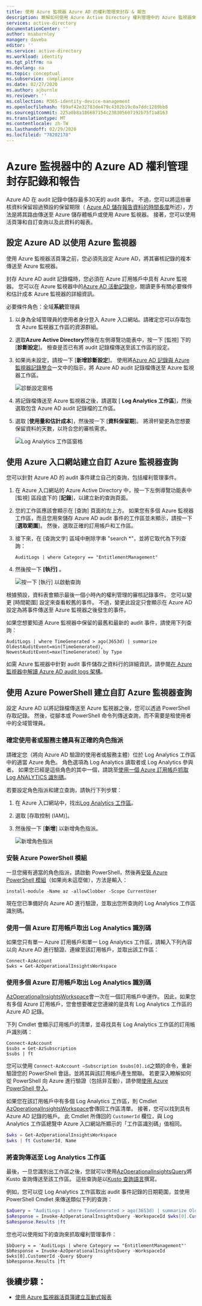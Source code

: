 ```yaml
---
title: 使用 Azure 監視器 Azure AD 的權利管理來封存 & 報告
description: 瞭解如何使用 Azure Active Directory 權利管理中的 Azure 監視器來封存記錄和建立報表。
services: active-directory
documentationCenter: ''
author: msaburnley
manager: daveba
editor: ''
ms.service: active-directory
ms.workload: identity
ms.tgt_pltfrm: na
ms.devlang: na
ms.topic: conceptual
ms.subservice: compliance
ms.date: 02/27/2020
ms.author: ajburnle
ms.reviewer: ''
ms.collection: M365-identity-device-management
ms.openlocfilehash: f89af42e32783de479c4302b19c0a7ddc1289bb8
ms.sourcegitcommit: 225a0b8a186687154c238305607192b75f1a8163
ms.translationtype: MT
ms.contentlocale: zh-TW
ms.lasthandoff: 02/29/2020
ms.locfileid: "78202178"
---
```

# <a name="archive-logs-and-reporting-on-azure-ad-entitlement-management-in-azure-monitor"></a>Azure 監視器中的 Azure AD 權利管理封存記錄和報告

Azure AD 在 audit 記錄中儲存最多30天的 audit 事件。 不過，您可以將這些審核資料保留超過預設的保留期限（ [Azure AD 儲存報告資料的時間長度](../reports-monitoring/reference-reports-data-retention.md)所述），方法是將其路由傳送至 Azure 儲存體帳戶或使用 Azure 監視器。 接著，您可以使用活頁簿和自訂查詢以及此資料的報表。


## <a name="configure-azure-ad-to-use-azure-monitor"></a>設定 Azure AD 以使用 Azure 監視器
使用 Azure 監視器活頁簿之前，您必須先設定 Azure AD，將其審核記錄的複本傳送至 Azure 監視器。

封存 Azure AD audit 記錄檔時，您必須在 Azure 訂用帳戶中具有 Azure 監視器。 您可以在 Azure 監視器中的[Azure AD 活動記錄中](../reports-monitoring/concept-activity-logs-azure-monitor.md)，閱讀更多有關必要條件和估計成本 Azure 監視器的詳細資訊。

必要條件角色：全域**系統**管理員

1. 以身為全域管理員的使用者身分登入 Azure 入口網站。請確定您可以存取包含 Azure 監視器工作區的資源群組。
 
1. 選取**Azure Active Directory**然後在左側導覽功能表中，按一下 [監視] 下的 [**診斷設定**]。 檢查是否已有將 audit 記錄檔傳送至該工作區的設定。

1. 如果尚未設定，請按一下 [**新增診斷設定**]。 使用將[Azure AD 記錄與 Azure 監視器記錄整合](../reports-monitoring/howto-integrate-activity-logs-with-log-analytics.md#send-logs-to-azure-monitor)一文中的指示，將 Azure AD audit 記錄檔傳送至 Azure 監視器工作區。

    ![診斷設定窗格](./media/entitlement-management-logs-and-reporting/audit-log-diagnostics-settings.png)


1. 將記錄檔傳送至 Azure 監視器之後，請選取 [ **Log Analytics 工作區**]，然後選取包含 Azure AD audit 記錄檔的工作區。

1. 選取 [**使用量和估計成本**]，然後按一下 [**資料保留期**]。 將滑杆變更為您想要保留資料的天數，以符合您的審核需求。

    ![Log Analytics 工作區窗格](./media/entitlement-management-logs-and-reporting/log-analytics-workspaces.png)

## <a name="create-custom-azure-monitor-queries-using-the-azure-portal"></a>使用 Azure 入口網站建立自訂 Azure 監視器查詢
您可以針對 Azure AD 的 audit 事件建立自己的查詢，包括權利管理事件。  

1. 在 Azure 入口網站的 Azure Active Directory 中，按一下左側導覽功能表中 [監視] 區段底下的 [**記錄**]，以建立新的查詢頁面。

1. 您的工作區應該會顯示在 [查詢] 頁面的左上方。 如果您有多個 Azure 監視器工作區，而且您用來儲存 Azure AD audit 事件的工作區並未顯示，請按一下 [**選取範圍**]。 然後，選取正確的訂用帳戶和工作區。

1. 接下來，在 [查詢文字] 區域中刪除字串 "search *"，並將它取代為下列查詢：

    ```
    AuditLogs | where Category == "EntitlementManagement"
    ```

1. 然後按一下 **[執行]** 。 

    ![按一下 [執行] 以啟動查詢](./media/entitlement-management-logs-and-reporting/run-query.png)

根據預設，資料表會顯示最後一個小時內的權利管理的審核記錄事件。 您可以變更 [時間範圍] 設定來查看較舊的事件。 不過，變更此設定只會顯示在 Azure AD 設定為將事件傳送至 Azure 監視器之後發生的事件。

如果您想要知道 Azure 監視器中保留的最舊和最新的 audit 事件，請使用下列查詢：

```
AuditLogs | where TimeGenerated > ago(3653d) | summarize OldestAuditEvent=min(TimeGenerated), NewestAuditEvent=max(TimeGenerated) by Type
```

如需 Azure 監視器中針對 audit 事件儲存之資料行的詳細資訊，請參閱[在 Azure 監視器中解讀 Azure AD audit logs 架構](../reports-monitoring/reference-azure-monitor-audit-log-schema.md)。

## <a name="create-custom-azure-monitor-queries-using-azure-powershell"></a>使用 Azure PowerShell 建立自訂 Azure 監視器查詢

設定 Azure AD 以將記錄檔傳送至 Azure 監視器之後，您可以透過 PowerShell 存取記錄。 然後，從腳本或 PowerShell 命令列傳送查詢，而不需要是租使用者中的全域管理員。 

### <a name="ensure-the-user-or-service-principal-has-the-correct-role-assignment"></a>確定使用者或服務主體具有正確的角色指派

請確定您（將向 Azure AD 驗證的使用者或服務主體）位於 Log Analytics 工作區中的適當 Azure 角色。 角色選項為 Log Analytics 讀取者或 Log Analytics 參與者。 如果您已經是這些角色的其中一個，請跳至[使用一個 Azure 訂用帳戶抓取 Log ANALYTICS 識別碼](#retrieve-log-analytics-id-with-one-azure-subscription)。

若要設定角色指派和建立查詢，請執行下列步驟：
1. 在 Azure 入口網站中，找出[Log Analytics 工作區](https://portal.azure.com/#blade/HubsExtension/BrowseResourceBlade/resourceType/Microsoft.OperationalInsights%2Fworkspaces
)。

1. 選取 [存取控制 (IAM)]。

1. 然後按一下 [**新增**] 以新增角色指派。

    ![新增角色指派](./media/entitlement-management-logs-and-reporting/workspace-set-role-assignment.png)

### <a name="install-azure-powershell-module"></a>安裝 Azure PowerShell 模組

一旦您擁有適當的角色指派，請啟動 PowerShell，然後再[安裝 Azure PowerShell 模組](/powershell/azure/install-az-ps?view=azps-3.3.0)（如果尚未這麼做），方法是輸入：

```azurepowershell
install-module -Name az -allowClobber -Scope CurrentUser
```
    
現在您已準備好向 Azure AD 進行驗證，並取出您所查詢的 Log Analytics 工作區識別碼。

### <a name="retrieve-log-analytics-id-with-one-azure-subscription"></a>使用一個 Azure 訂用帳戶取出 Log Analytics 識別碼
如果您只有單一 Azure 訂用帳戶和單一 Log Analytics 工作區，請輸入下列內容以向 Azure AD 進行驗證、連線至該訂用帳戶，並取出該工作區：
 
```azurepowershell
Connect-AzAccount
$wks = Get-AzOperationalInsightsWorkspace
```
 
### <a name="retrieve-log-analytics-id-with-multiple-azure-subscriptions"></a>使用多個 Azure 訂用帳戶取出 Log Analytics 識別碼

 [AzOperationalInsightsWorkspace](/powershell/module/Az.OperationalInsights/Get-AzOperationalInsightsWorkspace)會一次在一個訂用帳戶中運作。 因此，如果您有多個 Azure 訂用帳戶，您會想要確定您連線的是具有 Log Analytics 工作區的 Azure AD 記錄。 
 
 下列 Cmdlet 會顯示訂用帳戶的清單，並尋找具有 Log Analytics 工作區的訂用帳戶識別碼：
 
```azurepowershell
Connect-AzAccount
$subs = Get-AzSubscription
$subs | ft
```
 
您可以使用 `Connect-AzAccount –Subscription $subs[0].id`之類的命令，重新驗證您的 PowerShell 會話，並將其與該訂用帳戶產生關聯。 若要深入瞭解如何從 PowerShell 向 Azure 進行驗證（包括非互動），請參閱[使用 Azure PowerShell 登入](/powershell/azure/authenticate-azureps?view=azps-3.3.0&viewFallbackFrom=azps-2.5.0
)。

如果您在該訂用帳戶中有多個 Log Analytics 工作區，則 Cmdlet [AzOperationalInsightsWorkspace](/powershell/module/Az.OperationalInsights/Get-AzOperationalInsightsWorkspace)會傳回工作區清單。 接著，您可以找到具有 Azure AD 記錄的帳戶。 此 Cmdlet 所傳回的 `CustomerId` 欄位，與 Log Analytics 工作區總覽中 Azure 入口網站所顯示的「工作區識別碼」值相同。
 
```powershell
$wks = Get-AzOperationalInsightsWorkspace
$wks | ft CustomerId, Name
```

### <a name="send-the-query-to-the-log-analytics-workspace"></a>將查詢傳送至 Log Analytics 工作區
最後，一旦您識別出工作區之後，您就可以使用[AzOperationalInsightsQuery](/powershell/module/az.operationalinsights/Invoke-AzOperationalInsightsQuery?view=azps-3.3.0
)將 Kusto 查詢傳送至該工作區。 這些查詢是以[Kusto 查詢語言](https://docs.microsoft.com/azure/kusto/query/)撰寫。
 
例如，您可以從 Log Analytics 工作區取出 audit 事件記錄的日期範圍，並使用 PowerShell Cmdlet 來傳送類似下列的查詢：
 
```powershell
$aQuery = "AuditLogs | where TimeGenerated > ago(3653d) | summarize OldestAuditEvent=min(TimeGenerated), NewestAuditEvent=max(TimeGenerated) by Type"
$aResponse = Invoke-AzOperationalInsightsQuery -WorkspaceId $wks[0].CustomerId -Query $aQuery
$aResponse.Results |ft
```

您也可以使用如下的查詢來抓取權利管理事件：

```azurepowershell
$bQuery = = 'AuditLogs | where Category == "EntitlementManagement"'
$bResponse = Invoke-AzOperationalInsightsQuery -WorkspaceId $wks[0].CustomerId -Query $Query
$bResponse.Results |ft 
```

## <a name="next-steps"></a>後續步驟：
- [使用 Azure 監視器活頁簿建立互動式報表](../../azure-monitor/app/usage-workbooks.md) 

